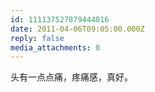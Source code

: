 ```yaml
---
id: 111137527879444016
date: 2011-04-06T09:05:00.000Z
reply: false
media_attachments: 0
---
```


头有一点点痛，疼痛感，真好。 ​​​​

